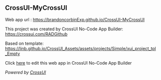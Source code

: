 ## CrossUI-MyCrossUI
Web app url : https://brandoncorbinExp.github.io/CrossUI-MyCrossUI

This project was created by CrossUI No-Code App Builder: https://crossui.com/RADGithub

Based on template: https://linb.github.io/CrossUI_Assets/assets/projects/Simple/xui_project_tpl_Empty

Click [here](https://crossui.com/RADGithub/#!from=github&owner=brandoncorbinExp&repo=CrossUI-MyCrossUI) to edit this web app in CrossUI No-Code App Builder

<i>Powered by [CrossUI](https://crossui.com)</i>
